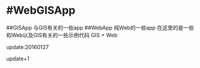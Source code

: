 #WebGISApp
=============
##GISApp
与GIS有关的一些app
##WebApp
纯Web的一些app
在这里的是一些和Web以及GIS有关的一些示例代码
GIS + Web

update:20160127

update+1